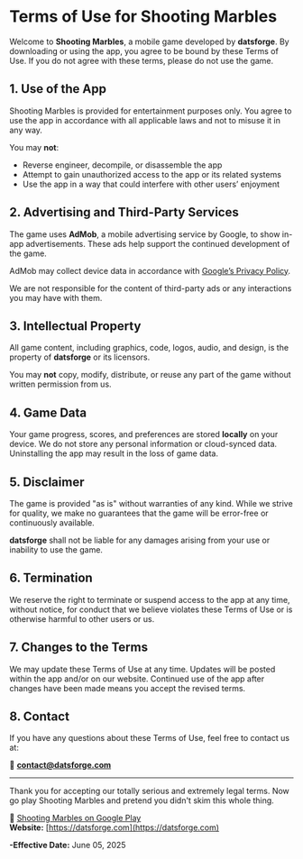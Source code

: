 # Terms of Use for Shooting Marbles

Welcome to **Shooting Marbles**, a mobile game developed by **datsforge**. By downloading or using the app, you agree to be bound by these Terms of Use. If you do not agree with these terms, please do not use the game.

## 1. Use of the App

Shooting Marbles is provided for entertainment purposes only. You agree to use the app in accordance with all applicable laws and not to misuse it in any way.

You may **not**:
- Reverse engineer, decompile, or disassemble the app
- Attempt to gain unauthorized access to the app or its related systems
- Use the app in a way that could interfere with other users’ enjoyment

## 2. Advertising and Third-Party Services

The game uses **AdMob**, a mobile advertising service by Google, to show in-app advertisements. These ads help support the continued development of the game.

AdMob may collect device data in accordance with [Google’s Privacy Policy](https://policies.google.com/privacy).

We are not responsible for the content of third-party ads or any interactions you may have with them.

## 3. Intellectual Property

All game content, including graphics, code, logos, audio, and design, is the property of **datsforge** or its licensors.

You may **not** copy, modify, distribute, or reuse any part of the game without written permission from us.

## 4. Game Data

Your game progress, scores, and preferences are stored **locally** on your device. We do not store any personal information or cloud-synced data. Uninstalling the app may result in the loss of game data.

## 5. Disclaimer

The game is provided "as is" without warranties of any kind. While we strive for quality, we make no guarantees that the game will be error-free or continuously available.

**datsforge** shall not be liable for any damages arising from your use or inability to use the game.

## 6. Termination

We reserve the right to terminate or suspend access to the app at any time, without notice, for conduct that we believe violates these Terms of Use or is otherwise harmful to other users or us.

## 7. Changes to the Terms

We may update these Terms of Use at any time. Updates will be posted within the app and/or on our website. Continued use of the app after changes have been made means you accept the revised terms.

## 8. Contact

If you have any questions about these Terms of Use, feel free to contact us at:

📧 **contact@datsforge.com**    

---

Thank you for accepting our totally serious and extremely legal terms. Now go play Shooting Marbles and pretend you didn't skim this whole thing.
 
🔗 [Shooting Marbles on Google Play](https://play.google.com/store/apps/details?id=com.datsgud.shootingMarbles)  
**Website:**  [https://datsforge.com](https://datsforge.com)  

**-Effective Date:** June 05, 2025

